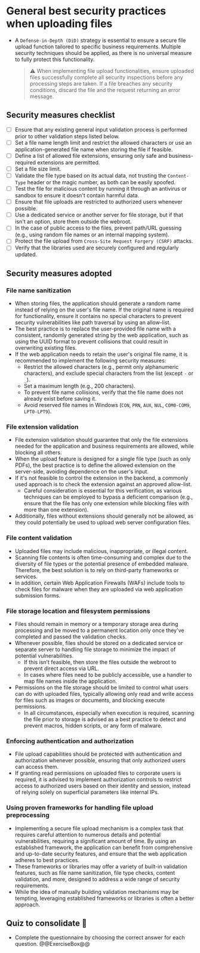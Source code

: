 # General best security practices when uploading files

* A `Defense-in-Depth (DiD)` strategy is essential to ensure a secure file upload function tailored to specific business requirements. Multiple security techniques should be applied, as there is no universal measure to fully protect this functionality.

  > :warning: When implementing file upload functionalities, ensure uploaded files successfully complete all security inspections before any processing steps are taken. If a file breaches any security conditions, discard the file and the request returning an error message.

## Security measures checklist

* [ ] Ensure that any existing general input validation process is performed prior to other validation steps listed below.
* [ ] Set a file name length limit and restrict the allowed characters or use an application-generated file name when storing the file if feasible.
* [ ] Define a list of allowed file extensions, ensuring only safe and business-required extensions are permitted.
* [ ] Set a file size limit.
* [ ] Validate the file type based on its actual data, not trusting the `Content-Type` header or the magic number, as both can be easily spoofed.
* [ ] Test the file for malicious content by running it through an antivirus or sandbox to ensure it doesn't contain harmful data.
* [ ] Ensure that file uploads are restricted to authorized users whenever possible.
* [ ] Use a dedicated service or another server for file storage, but if that isn't an option, store them outside the webroot.
* [ ] In the case of public access to the files, prevent path/URL guessing (e.g., using random file names or an internal mapping system).
* [ ] Protect the file upload from `Cross-Site Request Forgery (CSRF)` attacks.
* [ ] Verify that the libraries used are securely configured and regularly updated.

## Security measures adopted

### File name sanitization

* When storing files, the application should generate a random name instead of relying on the user's file name. If the original name is required for functionality, ensure it contains no special characters to prevent security vulnerabilities like path traversal by using an allow-list.
* The best practice is to replace the user-provided file name with a consistent, randomly generated string by the web application, such as using the UUID format to prevent collisions that could result in overwriting existing files.
* If the web application needs to retain the user's original file name, it is recommended to implement the following security measures:
  * Restrict the allowed characters (e.g., permit only alphanumeric characters), and exclude special characters from the list (except `-` or `_`).
  * Set a maximum length (e.g., 200 characters).
  * To prevent file name collisions, verify that the file name does not already exist before saving it.
  * Avoid reserved file names in Windows (`CON`, `PRN`, `AUX`, `NUL`, `COM0-COM9`, `LPT0-LPT9`).

### File extension validation

* File extension validation should guarantee that only the file extensions needed for the application and business requirements are allowed, while blocking all others.
* When the upload feature is designed for a single file type (such as only PDFs), the best practice is to define the allowed extension on the server-side, avoiding dependence on the user's input.
* If it's not feasible to control the extension in the backend, a commonly used approach is to check the extension against an approved allow-list.
  * Careful consideration is essential for this verification, as various techniques can be employed to bypass a deficient comparison (e.g., ensure that the file has only one extension while blocking files with more than one extension).
* Additionally, files without extensions should generally not be allowed, as they could potentially be used to upload web server configuration files.

### File content validation

* Uploaded files may include malicious, inappropriate, or illegal content.
* Scanning file contents is often time-consuming and complex due to the diversity of file types or the potential presence of embedded malware. Therefore, the best solution is to rely on third-party frameworks or services.
* In addition, certain Web Application Firewalls (WAFs) include tools to check files for malware when they are uploaded via web application submission forms.

### File storage location and filesystem permissions

* Files should remain in memory or a temporary storage area during processing and be moved to a permanent location only once they've completed and passed the validation checks.
* Whenever possible, files should be stored on a dedicated service or separate server to handling file storage to minimize the impact of potential vulnerabilities.
  * If this isn't feasible, then store the files outside the webroot to prevent direct access via URL.
  * In cases where files need to be publicly accessible, use a handler to map file names inside the application.
* Permissions on the file storage should be limited to control what users can do with uploaded files, typically allowing only read and write access for files such as images or documents, and blocking execute permissions.
  * In all circumstances, especially when execution is required, scanning the file prior to storage is advised as a best practice to detect and prevent macros, hidden scripts, or any form of malware.

### Enforcing authentication and authorization

* File upload capabilities should be protected with authentication and authorization whenever possible, ensuring that only authorized users can access them.
* If granting read permissions on uploaded files to corporate users is required, it is advised to implement authorization controls to restrict access to authorized users based on their identity and session, instead of relying solely on superficial parameters like internal IPs.

### Using proven frameworks for handling file upload preprocessing

* Implementing a secure file upload mechanism is a complex task that requires careful attention to numerous details and potential vulnerabilities, requiring a significant amount of time. By using an established framework, the application can benefit from comprehensive and up-to-date security features, and ensure that the web application adheres to best practices.
* These frameworks or libraries may offer a variety of built-in validation features, such as file name sanitization, file type checks, content validation, and more, designed to address a wide range of security requirements.
* While the idea of manually building validation mechanisms may be tempting, leveraging established frameworks or libraries is often a better approach.

## Quiz to consolidate :rocket:

* Complete the questionnaire by choosing the correct answer for each question.
  @@ExerciseBox@@
